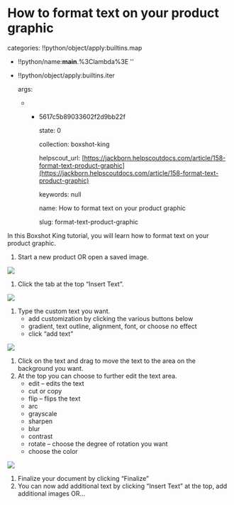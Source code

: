 # How to format text on your product graphic

categories: !!python/object/apply:builtins.map

* !!python/name:**main**.%3Clambda%3E ''
* !!python/object/apply:builtins.iter

  args:

  * * 5617c5b89033602f2d9bb22f

      state: 0

      collection: boxshot-king

      helpscout\_url: [https://jackborn.helpscoutdocs.com/article/158-format-text-product-graphic](https://jackborn.helpscoutdocs.com/article/158-format-text-product-graphic)

      keywords: null

      name: How to format text on your product graphic

      slug: format-text-product-graphic

In this Boxshot King tutorial, you will learn how to format text on your product graphic.

1. Start a new product OR open a saved image.   

![](http://www.boxshotking.com/wdp/wp-content/uploads/2015/01/t_bsk-main-choose-product4.png)

1. Click the tab at the top “Insert Text”. 

![](http://www.boxshotking.com/wdp/wp-content/uploads/2015/01/t_bsk-inserttext1.png)

1. Type the custom text you want.
   * add customization by clicking the various buttons below
   * gradient, text outline, alignment, font, or choose no effect
   * click “add text”   

![](http://www.boxshotking.com/wdp/wp-content/uploads/2015/01/t_bsk-addtext1.png)

1. Click on the text and drag to move the text to the area on the background you want.
2. At the top you can choose to further edit the text area.
   * edit – edits the text
   * cut or copy
   * flip – flips the text
   * arc
   * grayscale
   * sharpen
   * blur
   * contrast
   * rotate – choose the degree of rotation you want
   * choose the color 

![](http://www.boxshotking.com/wdp/wp-content/uploads/2015/01/t_bsk-movetext1.png)

1. Finalize your document by clicking “Finalize”
2. You can now add additional text by clicking “Insert Text” at the top, add additional images OR…


